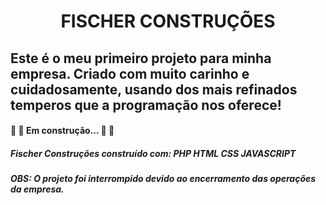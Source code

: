 <h1 align="center">
FISCHER CONSTRUÇÕES
 </h1>
 <h2 align="left">
Este é o meu primeiro projeto para minha empresa. Criado com muito carinho e cuidadosamente, usando dos mais refinados temperos que a programação nos oferece!</h2>
<h4 align="left"> 
	🚧 🚀 Em construção... 🚀 🚧
</h4>
<h5 align="left">
Fischer Construções construído com:
PHP 
HTML
CSS
JAVASCRIPT
</h5>

<h5 align="left">
OBS: O projeto foi interrompido devido ao encerramento das operações da empresa.
</h5>
